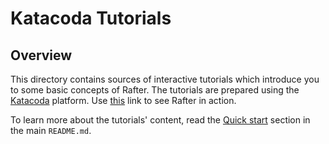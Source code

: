 # Katacoda Tutorials

## Overview

This directory contains sources of interactive tutorials which introduce you to some basic concepts of Rafter. The tutorials are prepared using the [Katacoda](https://katacoda.com/) platform. Use [this](https://katacoda.com/rafter/scenarios/rafter) link to see Rafter in action.

To learn more about the tutorials' content, read the [Quick start](/README.md#quick-start) section in the main `README.md`.
